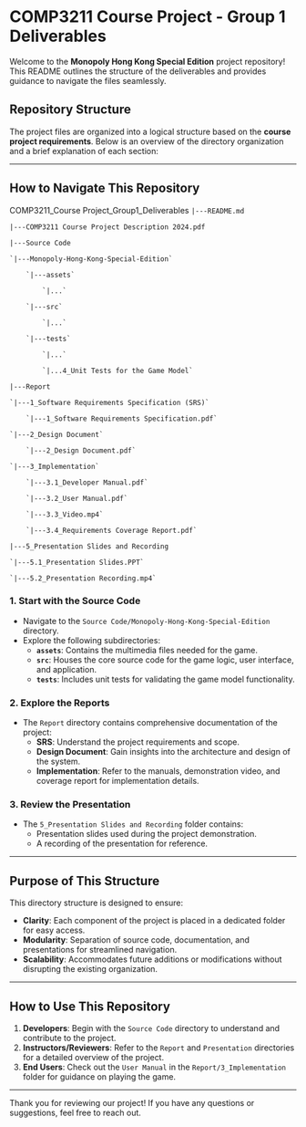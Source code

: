 # COMP3211 Course Project - Group 1 Deliverables

Welcome to the **Monopoly Hong Kong Special Edition** project repository! 
This README outlines the structure of the deliverables and provides guidance to navigate the files seamlessly.

## Repository Structure

The project files are organized into a logical structure based on the **course project requirements**. Below is an overview of the directory organization and a brief explanation of each section:

---

## How to Navigate This Repository
COMP3211_Course Project_Group1_Deliverables
`|---README.md`

`|---COMP3211 Course Project Description 2024.pdf`

`|---Source Code`

	`|---Monopoly-Hong-Kong-Special-Edition`
	
		`|---assets`
		
			`|...`
			
		`|---src`
		
			`|...`
			
		`|---tests`
		
			`|...`
			
			`|...4_Unit Tests for the Game Model`
			
`|---Report`

	`|---1_Software Requirements Specification (SRS)`
	
		`|---1_Software Requirements Specification.pdf`
		
	`|---2_Design Document`
	
		`|---2_Design Document.pdf`
		
	`|---3_Implementation`
	
		`|---3.1_Developer Manual.pdf`
		
		`|---3.2_User Manual.pdf`
		
		`|---3.3_Video.mp4`
		
		`|---3.4_Requirements Coverage Report.pdf`
		
`|---5_Presentation Slides and Recording`

	`|---5.1_Presentation Slides.PPT`
	
	`|---5.2_Presentation Recording.mp4`
	
### 1. **Start with the Source Code**
   - Navigate to the `Source Code/Monopoly-Hong-Kong-Special-Edition` directory.
   - Explore the following subdirectories:
     - **`assets`**: Contains the multimedia files needed for the game.
     - **`src`**: Houses the core source code for the game logic, user interface, and application.
     - **`tests`**: Includes unit tests for validating the game model functionality.

### 2. **Explore the Reports**
   - The `Report` directory contains comprehensive documentation of the project:
     - **SRS**: Understand the project requirements and scope.
     - **Design Document**: Gain insights into the architecture and design of the system.
     - **Implementation**: Refer to the manuals, demonstration video, and coverage report for implementation details.

### 3. **Review the Presentation**
   - The `5_Presentation Slides and Recording` folder contains:
     - Presentation slides used during the project demonstration.
     - A recording of the presentation for reference.

---

## Purpose of This Structure

This directory structure is designed to ensure:
- **Clarity**: Each component of the project is placed in a dedicated folder for easy access.
- **Modularity**: Separation of source code, documentation, and presentations for streamlined navigation.
- **Scalability**: Accommodates future additions or modifications without disrupting the existing organization.

---

## How to Use This Repository

1. **Developers**: Begin with the `Source Code` directory to understand and contribute to the project.
2. **Instructors/Reviewers**: Refer to the `Report` and `Presentation` directories for a detailed overview of the project.
3. **End Users**: Check out the `User Manual` in the `Report/3_Implementation` folder for guidance on playing the game.

---

Thank you for reviewing our project! If you have any questions or suggestions, feel free to reach out.

 